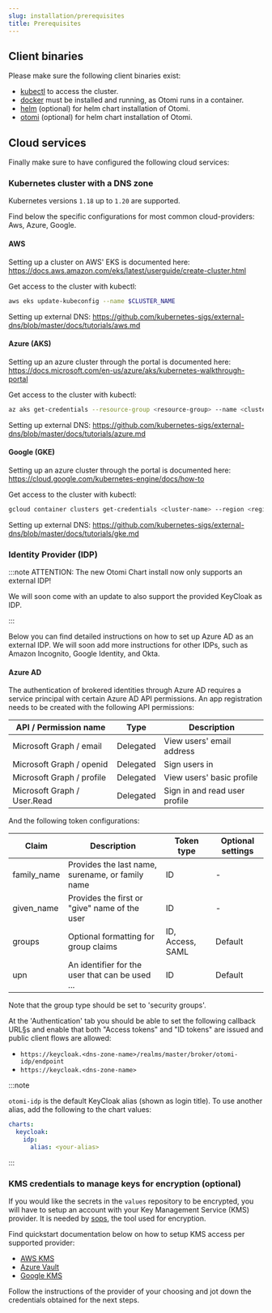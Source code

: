 ```yaml
---
slug: installation/prerequisites
title: Prerequisites
---
```


## Client binaries

Please make sure the following client binaries exist:

- [kubectl](https://kubernetes.io/docs/tasks/tools/#kubectl) to access the cluster.
- [docker](https://www.docker.com/) must be installed and running, as Otomi runs in a container.
- [helm](https://helm.sh/docs/intro/install/) (optional) for helm chart installation of Otomi.
- [otomi](/docs/cli/) (optional) for helm chart installation of Otomi.

## Cloud services

Finally make sure to have configured the following cloud services:

### Kubernetes cluster with a DNS zone

Kubernetes versions `1.18` up to `1.20` are supported.

Find below the specific configurations for most common cloud-providers: Aws, Azure, Google.

#### AWS

Setting up a cluster on AWS' EKS is documented here: https://docs.aws.amazon.com/eks/latest/userguide/create-cluster.html

Get access to the cluster with kubectl:

```bash
aws eks update-kubeconfig --name $CLUSTER_NAME
```

Setting up external DNS: https://github.com/kubernetes-sigs/external-dns/blob/master/docs/tutorials/aws.md

#### Azure (AKS)

Setting up an azure cluster through the portal is documented here: https://docs.microsoft.com/en-us/azure/aks/kubernetes-walkthrough-portal

Get access to the cluster with kubectl:

```bash
az aks get-credentials --resource-group <resource-group> --name <cluster-name> --admin
```

Setting up external DNS: https://github.com/kubernetes-sigs/external-dns/blob/master/docs/tutorials/azure.md

#### Google (GKE)

Setting up an azure cluster through the portal is documented here: https://cloud.google.com/kubernetes-engine/docs/how-to

Get access to the cluster with kubectl:

```bash
gcloud container clusters get-credentials <cluster-name> --region <region> --project <project>
```

Setting up external DNS: https://github.com/kubernetes-sigs/external-dns/blob/master/docs/tutorials/gke.md

### Identity Provider (IDP)

:::note ATTENTION: The new Otomi Chart install now only supports an external IDP!

We will soon come with an update to also support the provided KeyCloak as IDP.

:::

Below you can find detailed instructions on how to set up Azure AD as an external IDP. We will soon add more instructions for other IDPs, such as Amazon Incognito, Google Identity, and Okta.

#### Azure AD

The authentication of brokered identities through Azure AD requires a service principal with certain Azure AD API permissions. An app registration needs to be created with the following API permissions:

| API / Permission name       | Type      | Description                   |
| --------------------------- | --------- | ----------------------------- |
| Microsoft Graph / email     | Delegated | View users' email address     |
| Microsoft Graph / openid    | Delegated | Sign users in                 |
| Microsoft Graph / profile   | Delegated | View users' basic profile     |
| Microsoft Graph / User.Read | Delegated | Sign in and read user profile |

And the following token configurations:

| Claim       | Description                                      | Token type       | Optional settings |
| ----------- | ------------------------------------------------ | ---------------- | ----------------- |
| family_name | Provides the last name, surename, or family name | ID               | -                 |
| given_name  | Provides the first or "give" name of the user    | ID               | -                 |
| groups      | Optional formatting for group claims             | ID, Access, SAML | Default           |
| upn         | An identifier for the user that can be used ...  | ID               | Default           |

Note that the group type should be set to 'security groups'.

At the 'Authentication' tab you should be able to set the following callback URL§s and enable that both "Access tokens" and "ID tokens" are issued and public client flows are allowed:

- `https://keycloak.<dns-zone-name>/realms/master/broker/otomi-idp/endpoint`
- `https://keycloak.<dns-zone-name>`

:::note

`otomi-idp` is the default KeyCloak alias (shown as login title). To use another alias, add the following to the chart values:

```yaml
charts:
  keycloak:
    idp:
      alias: <your-alias>
```

:::

### KMS credentials to manage keys for encryption (optional)

If you would like the secrets in the `values` repository to be encrypted, you will have to setup an account with your Key Management Service (KMS) provider. It is needed by [sops](https://github.com/mozilla/sops), the tool used for encryption.

Find quickstart documentation below on how to setup KMS access per supported provider:

- [AWS KMS](https://aws.amazon.com/kms/getting-started/)
- [Azure Vault](https://azure.microsoft.com/en-us/services/key-vault/#getting-started)
- [Google KMS](https://cloud.google.com/kms/docs/quickstart)

Follow the instructions of the provider of your choosing and jot down the credentials obtained for the next steps.
